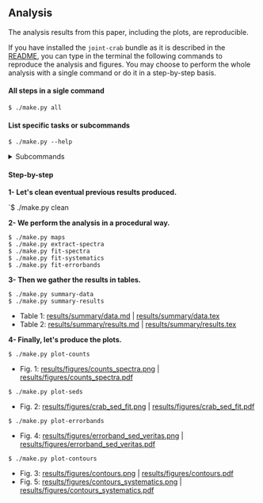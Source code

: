 ## Analysis

The analysis results from this paper, including the plots, are reproducible.

If you have installed the `joint-crab` bundle as it is described in the
[README](README.md), you can type in the terminal the following commands to reproduce the analysis and figures. 
You may choose to perform the whole analysis with a single command or do it in a step-by-step basis.

#### All steps in a sigle command

    $ ./make.py all

#### List specific tasks or subcommands

    $ ./make.py --help

<details>
<summary>Subcommands</summary>
<pre>
  all              Run all steps.
  clean            Clean out results folder.
  extract-spectra  Extract 1d spectra
  fit-errorbands   Compute flux error bands.
  fit-spectra      Execute spectrum fit.
  fit-systematics  Fit that includes systematics.
  maps             Make and plot sky maps.
  plot-contours    Plot contours.
  plot-counts      Plot counts spectra.
  plot-errorbands  Plot SED error bands.
  plot-seds        Plot SEDs.
  provenance       Write `results/provenance.yaml`.
  summary-data     Write summary for data.
  summary-results  Write summary for results.
</pre>
</details>

#### Step-by-step

**1- Let's clean eventual previous results produced.**

`$ ./make.py clean
    
**2- We perform the analysis in a procedural way.**

    $ ./make.py maps
    $ ./make.py extract-spectra
    $ ./make.py fit-spectra
    $ ./make.py fit-systematics
    $ ./make.py fit-errorbands

**3- Then we gather the results in tables.**

    $ ./make.py summary-data
    $ ./make.py summary-results

* Table 1: [results/summary/data.md](results/summary/data.md) | [results/summary/data.tex](results/summary/data.tex)
* Table 2: [results/summary/results.md](results/summary/results.md) | [results/summary/results.tex](results/summary/results.tex)


**4- Finally, let's produce the plots.**

`$ ./make.py plot-counts`
    
* Fig. 1: [results/figures/counts_spectra.png](results/figures/counts_spectra.png) | [results/figures/counts_spectra.pdf](results/figures/counts_spectra.pdf)
    
`$ ./make.py plot-seds`

* Fig. 2: [results/figures/crab_sed_fit.png](results/figures/crab_sed_fit.png) | [results/figures/crab_sed_fit.pdf](results/figures/crab_sed_fit.pdf)
  
`$ ./make.py plot-errorbands`

* Fig. 4: [results/figures/errorband_sed_veritas.png](results/figures/errorband_sed_veritas.png) | [results/figures/errorband_sed_veritas.pdf](results/figures/errorband_sed_veritas.pdf)
  
`$ ./make.py plot-contours`
    
* Fig. 3: [results/figures/contours.png](results/figures/contours.png) | [results/figures/contours.pdf](results/figures/contours.pdf)
* Fig. 5: [results/figures/contours_systematics.png](results/figures/contours_systematics.png) | [results/figures/contours_systematics.pdf](results/figures/contours_systematics.pdf)
  

